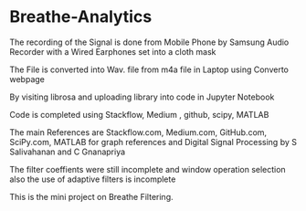 # Breathe-Analytics

The recording of the Signal is done from Mobile Phone by Samsung Audio Recorder with a Wired Earphones set into a cloth mask

The File is converted into Wav. file from m4a file in Laptop using Converto webpage

By visiting librosa and uploading library into code in Jupyter Notebook

Code is completed using Stackflow, Medium , github, scipy, MATLAB

The main References are Stackflow.com, Medium.com, GitHub.com, SciPy.com, MATLAB for graph references and Digital Signal Processing by S Salivahanan and C Gnanapriya

The filter coeffients were still incomplete and window operation selection also the use of adaptive filters is incomplete

This is the mini project on Breathe Filtering.
